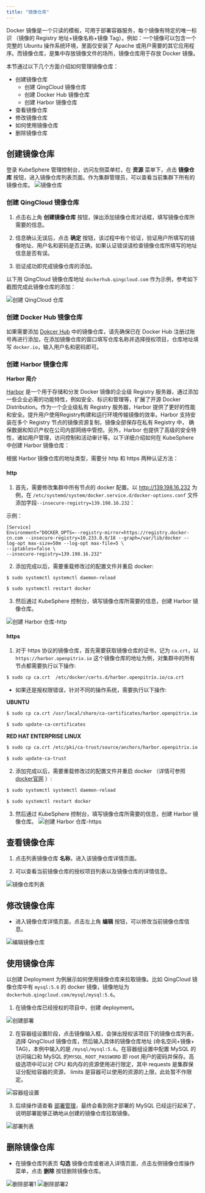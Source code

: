 ```yaml
---
title: "镜像仓库"
---
```


Docker 镜像是一个只读的模板，可用于部署容器服务，每个镜像有特定的唯一标识 （镜像的 Registry 地址+镜像名称+镜像 Tag）。例如：一个镜像可以包含一个完整的 Ubuntu 操作系统环境，里面仅安装了 Apache 或用户需要的其它应用程序。而镜像仓库，是集中存放镜像文件的场所，镜像仓库用于存放 Docker 镜像。

本节通过以下几个方面介绍如何管理镜像仓库：


  - 创建镜像仓库
      - 创建 QingCloud 镜像仓库
      - 创建 Docker Hub 镜像仓库
      - 创建 Harbor 镜像仓库
  - 查看镜像仓库
  - 修改镜像仓库
  - 如何使用镜像仓库
  - 删除镜像仓库


## 创建镜像仓库
登录 KubeSphere 管理控制台，访问左侧菜单栏，在 **资源** 菜单下，点击 **镜像仓库** 按钮，进入镜像仓库列表页面。作为集群管理员，可以查看当前集群下所有的镜像仓库。
![镜像仓库](/image_registires_list.png) 


### 创建 QingCloud 镜像仓库
1. 点击右上角 **创建镜像仓库** 按钮，弹出添加镜像仓库对话框，填写镜像仓库所需要的信息。

2. 信息确认无误后，点击 **确定** 按钮，该过程中有个验证，验证用户所填写的镜像地址、用户名和密码是否正确，如果认证错误请检查镜像仓库所填写的地址信息是否有误。

3. 验证成功即完成镜像仓库的添加。

以下用 QingCloud 镜像仓库地址 `dockerhub.qingcloud.com` 作为示例，参考如下截图完成此镜像仓库的添加：

![创建 QingCloud 仓库](/image_registries_create.png) 

### 创建 Docker Hub 镜像仓库
如果需要添加 [Dokcer Hub](https://hub.docker.com/) 中的镜像仓库，请先确保已在 Docker Hub 注册过账号再进行添加，在添加镜像仓库的窗口填写仓库名称并选择授权项目，仓库地址填写 `docker.io`，输入用户名和密码即可。


### 创建 Harbor 镜像仓库

**Harbor 简介**

[Harbor](http://vmware.github.io/harbor/) 是一个用于存储和分发 Docker 镜像的企业级 Registry 服务器，通过添加一些企业必需的功能特性，例如安全、标识和管理等，扩展了开源 Docker Distribution。作为一个企业级私有 Registry 服务器，Harbor 提供了更好的性能和安全。提升用户使用Registry构建和运行环境传输镜像的效率。Harbor 支持安装在多个 Registry 节点的镜像资源复制，镜像全部保存在私有 Registry 中， 确保数据和知识产权在公司内部网络中管控。另外，Harbor 也提供了高级的安全特性，诸如用户管理，访问控制和活动审计等。以下详细介绍如何在 KubeSphere 中创建 Harbor 镜像仓库： 

根据 Harbor 镜像仓库的地址类型，需要分 http 和 https 两种认证方法：

#### http
1. 首先，需要修改集群中所有节点的 docker 配置。以 http://139.198.16.232 为例，在 `/etc/systemd/system/docker.service.d/docker-options.conf` 文件添加字段`--insecure-registry=139.198.16.232`：

 示例：

```
[Service]
Environment="DOCKER_OPTS=--registry-mirror=https://registry.docker-cn.com --insecure-registry=10.233.0.0/18 --graph=/var/lib/docker --log-opt max-size=50m --log-opt max-file=5 \
--iptables=false \
--insecure-registry=139.198.16.232"
```

2. 添加完成以后，需要重载修改过的配置文件并重启 docker:

```bash
$ sudo systemctl systemctl daemon-reload
```

```bash
$ sudo systemctl restart docker
```

3. 然后通过 KubeSphere 控制台，填写镜像仓库所需要的信息，创建 Harbor 镜像仓库。

![创建 Harbor 仓库-http](/createhub1.png)

#### https
1. 对于 https 协议的镜像仓库，首先需要获取镜像仓库的证书，记为 `ca.crt`，以 `https://harbor.openpitrix.io` 这个镜像仓库的地址为例，对集群中的所有节点都需要执行以下操作:

```bash 
$ sudo cp ca.crt  /etc/docker/certs.d/harbor.openpitrix.io/ca.crt
```

- 如果还是报权限错误，针对不同的操作系统，需要执行以下操作:

**UBUNTU**

```bash
$ sudo cp ca.crt /usr/local/share/ca-certificates/harbor.openpitrix.io.ca.crt
```
```bash
$ sudo update-ca-certificates
```
**RED HAT ENTERPRISE LINUX**

```bash
$ sudo cp ca.crt /etc/pki/ca-trust/source/anchors/harbor.openpitrix.io.ca.crt
```
```bash
$ sudo update-ca-trust
```

2. 添加完成以后，需要重载修改过的配置文件并重启 docker （详情可参照 [docker官网](https://docs.docker.com/registry/insecure/#troubleshoot-insecure-registry) ）:

```bash
$ sudo systemctl systemctl daemon-reload
```

```bash
$ sudo systemctl restart docker
```


3. 然后通过 KubeSphere 控制台，填写镜像仓库所需要的信息，创建 Harbor 镜像仓库。
![创建 Harbor 仓库-https](/createhub2.png)


## 查看镜像仓库
1. 点击列表镜像仓库 **名称**，进入该镜像仓库详情页面。

2. 可以查看当前镜像仓库的授权项目列表以及镜像仓库的详情信息。

![镜像仓库列表](/image_registries_detail.png) 


## 修改镜像仓库
*  进入镜像仓库详情页面，点击左上角 **编辑** 按钮，可以修改当前镜像仓库信息。

![编辑镜像仓库](/image_registries_alter.png)


## 使用镜像仓库

以创建 Deployment 为例展示如何使用镜像仓库来拉取镜像。比如 QingCloud 镜像仓库中有 `mysql:5.6` 的 docker 镜像，镜像地址为 `dockerhub.qingcloud.com/mysql/mysql:5.6`。

1. 在镜像仓库已经授权的项目中，创建 deployment。
   
![创建部署](/reg_demo_create.png)

2. 在容器组设置阶段，点击镜像输入框，会弹出授权该项目下的镜像仓库列表，选择 QingCloud 镜像仓库，然后输入具体的镜像仓库地址 (命名空间+镜像+ TAG)，本例中输入的是 `/mysql/mysql:5.6`。在容器组设置中配置 MySQL 的访问端口和 MySQL 的`MYSQL_ROOT_PASSWORD` 即 root 用户的密码并保存。高级选项中可以对 CPU 和内存的资源使用进行限定，其中 requests 是集群保证分配给容器的资源， limits 是容器可以使用的资源的上限，此处暂不作限定。

![容器组设置](/reg_demo_create_container.png)

3. 后续操作请查看 [部署管理](/express/zh-CN/manage-deployments/)，最终会看到刚才部署的 MySQL 已经运行起来了，说明部署能够正确地从创建的镜像仓库拉取镜像。

![部署列表](/reg_demo_create_done.png) 


## 删除镜像仓库
*  在镜像仓库列表页 **勾选** 镜像仓库或者进入详情页面，点击左侧镜像仓库操作菜单，点击 **删除** 按钮删除镜像仓库。

![删除部署1](/image_registries_del.png)
![删除部署2](/image_registries_delet.png)